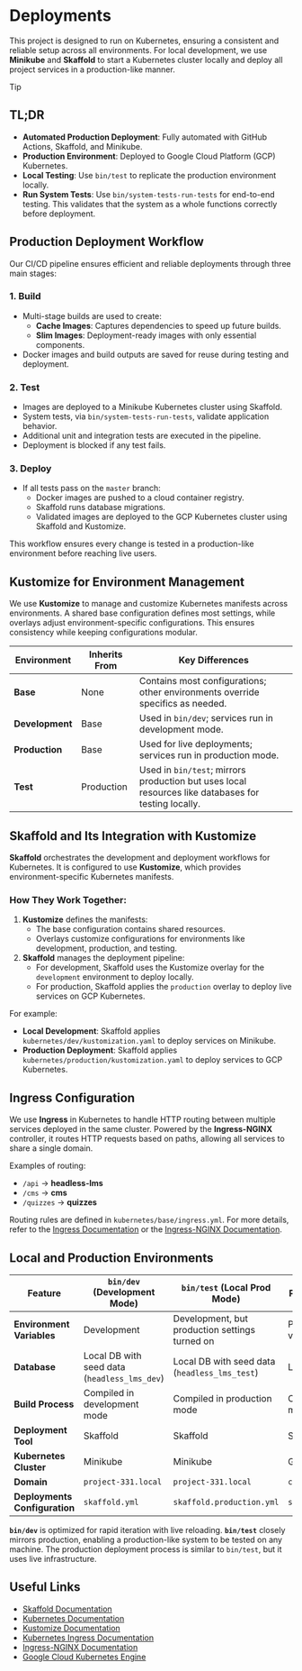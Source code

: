 # Deployments

This project is designed to run on Kubernetes, ensuring a consistent and reliable setup across all environments. For local development, we use **Minikube** and **Skaffold** to start a Kubernetes cluster locally and deploy all project services in a production-like manner.

> [!TIP]
>
> ## TL;DR
>
> - **Automated Production Deployment**: Fully automated with GitHub Actions, Skaffold, and Minikube.
> - **Production Environment**: Deployed to Google Cloud Platform (GCP) Kubernetes.
> - **Local Testing**: Use `bin/test` to replicate the production environment locally.
> - **Run System Tests**: Use `bin/system-tests-run-tests` for end-to-end testing. This validates that the system as a whole functions correctly before deployment.

## Production Deployment Workflow

Our CI/CD pipeline ensures efficient and reliable deployments through three main stages:

### 1. Build

- Multi-stage builds are used to create:
  - **Cache Images**: Captures dependencies to speed up future builds.
  - **Slim Images**: Deployment-ready images with only essential components.
- Docker images and build outputs are saved for reuse during testing and deployment.

### 2. Test

- Images are deployed to a Minikube Kubernetes cluster using Skaffold.
- System tests, via `bin/system-tests-run-tests`, validate application behavior.
- Additional unit and integration tests are executed in the pipeline.
- Deployment is blocked if any test fails.

### 3. Deploy

- If all tests pass on the `master` branch:
  - Docker images are pushed to a cloud container registry.
  - Skaffold runs database migrations.
  - Validated images are deployed to the GCP Kubernetes cluster using Skaffold and Kustomize.

This workflow ensures every change is tested in a production-like environment before reaching live users.

## Kustomize for Environment Management

We use **Kustomize** to manage and customize Kubernetes manifests across environments. A shared base configuration defines most settings, while overlays adjust environment-specific configurations. This ensures consistency while keeping configurations modular.

| Environment     | Inherits From | Key Differences                                                                                     |
| --------------- | ------------- | --------------------------------------------------------------------------------------------------- |
| **Base**        | None          | Contains most configurations; other environments override specifics as needed.                      |
| **Development** | Base          | Used in `bin/dev`; services run in development mode.                                                |
| **Production**  | Base          | Used for live deployments; services run in production mode.                                         |
| **Test**        | Production    | Used in `bin/test`; mirrors production but uses local resources like databases for testing locally. |

## Skaffold and Its Integration with Kustomize

**Skaffold** orchestrates the development and deployment workflows for Kubernetes. It is configured to use **Kustomize**, which provides environment-specific Kubernetes manifests.

### How They Work Together:

1. **Kustomize** defines the manifests:
   - The base configuration contains shared resources.
   - Overlays customize configurations for environments like development, production, and testing.
2. **Skaffold** manages the deployment pipeline:
   - For development, Skaffold uses the Kustomize overlay for the `development` environment to deploy locally.
   - For production, Skaffold applies the `production` overlay to deploy live services on GCP Kubernetes.

For example:

- **Local Development**: Skaffold applies `kubernetes/dev/kustomization.yaml` to deploy services on Minikube.
- **Production Deployment**: Skaffold applies `kubernetes/production/kustomization.yaml` to deploy services to GCP Kubernetes.

## Ingress Configuration

We use **Ingress** in Kubernetes to handle HTTP routing between multiple services deployed in the same cluster. Powered by the **Ingress-NGINX** controller, it routes HTTP requests based on paths, allowing all services to share a single domain.

Examples of routing:

- `/api` → **headless-lms**
- `/cms` → **cms**
- `/quizzes` → **quizzes**

Routing rules are defined in `kubernetes/base/ingress.yml`. For more details, refer to the [Ingress Documentation](https://kubernetes.io/docs/concepts/services-networking/ingress/) or the [Ingress-NGINX Documentation](https://kubernetes.github.io/ingress-nginx/).

## Local and Production Environments

| Feature                       | `bin/dev` (Development Mode)                 | `bin/test` (Local Prod Mode)                   | Production Deployment       |
| ----------------------------- | -------------------------------------------- | ---------------------------------------------- | --------------------------- |
| **Environment Variables**     | Development                                  | Development, but production settings turned on | Production-secured values   |
| **Database**                  | Local DB with seed data (`headless_lms_dev`) | Local DB with seed data (`headless_lms_test`)  | Live production DB          |
| **Build Process**             | Compiled in development mode                 | Compiled in production mode                    | Compiled in production mode |
| **Deployment Tool**           | Skaffold                                     | Skaffold                                       | Skaffold                    |
| **Kubernetes Cluster**        | Minikube                                     | Minikube                                       | GCP Kubernetes              |
| **Domain**                    | `project-331.local`                          | `project-331.local`                            | `courses.mooc.fi`           |
| **Deployments Configuration** | `skaffold.yml`                               | `skaffold.production.yml`                      | `skaffold.production.yml`   |

**`bin/dev`** is optimized for rapid iteration with live reloading. **`bin/test`** closely mirrors production, enabling a production-like system to be tested on any machine. The production deployment process is similar to `bin/test`, but it uses live infrastructure.

## Useful Links

- [Skaffold Documentation](https://skaffold.dev/docs/)
- [Kubernetes Documentation](https://kubernetes.io/docs/)
- [Kustomize Documentation](https://kustomize.io/)
- [Kubernetes Ingress Documentation](https://kubernetes.io/docs/concepts/services-networking/ingress/)
- [Ingress-NGINX Documentation](https://kubernetes.github.io/ingress-nginx/)
- [Google Cloud Kubernetes Engine](https://cloud.google.com/kubernetes-engine)
